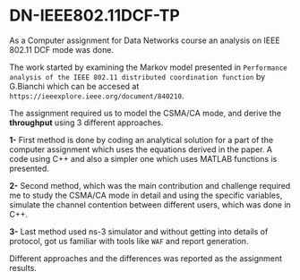 # DN-IEEE802.11DCF-TP

As a Computer assignment for Data Networks course an analysis on IEEE 802.11 DCF mode was done. 

The work started by examining the Markov model presented in `Performance analysis of the IEEE 802.11 distributed coordination function`
by G.Bianchi which can be accesed at  `https://ieeexplore.ieee.org/document/840210`.

The assignment required us to model the CSMA/CA mode, and derive the **throughput** using 3 different approaches.

**1-** First method is done by coding an analytical solution for a part of the computer assignment which uses the equations derived in the paper.
A code using C++ and also a simpler one which uses MATLAB functions is presented.

**2-** Second method, which was the main contribution and challenge required me to study the CSMA/CA mode in detail and using the specific variables,
simulate the channel contention between different users, which was done in C++.

**3-** Last method used ns-3 simulator and without getting into details of protocol, got us familiar with tools like `WAF` and report generation.

Different approaches and the differences was reported as the assignment results.
